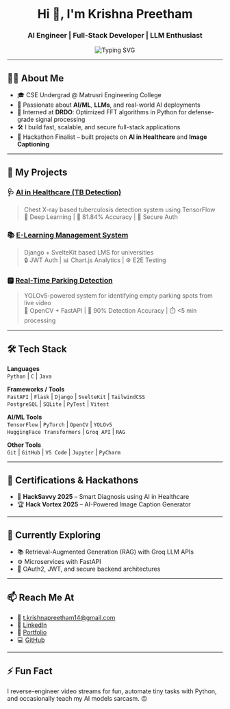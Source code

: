 <h1 align="center">Hi 👋, I'm Krishna Preetham</h1>
<h3 align="center">AI Engineer | Full-Stack Developer | LLM Enthusiast</h3>

<p align="center">
  <img src="https://readme-typing-svg.demolab.com?font=Fira+Code&weight=500&pause=1000&color=16C3E2&center=true&vCenter=true&width=435&lines=Engineering+Intelligence+%7C+AI-powered+Solutions;Turning+Ideas+into+Deployable+Apps;FastAPI+%7C+LLMs+%7C+Vision+AI+%7C+SvelteKit" alt="Typing SVG" />
</p>

---

## 🧑‍💻 About Me

- 🎓 CSE Undergrad @ Matrusri Engineering College  
- 🧠 Passionate about **AI/ML**, **LLMs**, and real-world AI deployments  
- 🔬 Interned at **DRDO**: Optimized FFT algorithms in Python for defense-grade signal processing  
- 🛠️ I build fast, scalable, and secure full-stack applications  
- 🎯 Hackathon Finalist – built projects on **AI in Healthcare** and **Image Captioning**

---

## 🚀 My Projects

### 🩺 [AI in Healthcare (TB Detection)](https://ai-powered-tuberculosis-detection.onrender.com)
> Chest X-ray based tuberculosis detection system using TensorFlow  
> 🧠 Deep Learning | 🧪 81.84% Accuracy | 🔐 Secure Auth

### 📚 [E-Learning Management System](https://elearningmanagement-1.onrender.com)
> Django + SvelteKit based LMS for universities  
> 🔒 JWT Auth | 📊 Chart.js Analytics | ⚙️ E2E Testing

### 🅿️ [Real-Time Parking Detection](https://real-time-street-parking-1.onrender.com)
> YOLOv5-powered system for identifying empty parking spots from live video  
> 🎥 OpenCV + FastAPI | 🧪 90% Detection Accuracy | ⏱️ <5 min processing

---

## 🛠️ Tech Stack

**Languages**  
`Python` | `C` | `Java`

**Frameworks / Tools**  
`FastAPI` | `Flask` | `Django` | `SvelteKit` | `TailwindCSS`  
`PostgreSQL` | `SQLite` | `PyTest` | `Vitest`

**AI/ML Tools**  
`TensorFlow` | `PyTorch` | `OpenCV` | `YOLOv5`  
`HuggingFace Transformers` | `Groq API` | `RAG`

**Other Tools**  
`Git` | `GitHub` | `VS Code` | `Jupyter` | `PyCharm`

---

## 📜 Certifications & Hackathons

- 🥇 **HackSavvy 2025** – Smart Diagnosis using AI in Healthcare  
- 🏆 **Hack Vortex 2025** – AI-Powered Image Caption Generator

---

## 🌱 Currently Exploring

- 📚 Retrieval-Augmented Generation (RAG) with Groq LLM APIs  
- ⚙️ Microservices with FastAPI  
- 🔐 OAuth2, JWT, and secure backend architectures

---

## 📫 Reach Me At

- 📧 t.krishnapreetham14@gmail.com  
- 💼 [LinkedIn](https://www.linkedin.com/in/t-krishna-preetham-901058272/)  
- 🎨 [Portfolio](https://krishna-preetham-building-ideas-into-code.onrender.com/)  
- 💻 [GitHub]([https://github.com/krishnapree](https://github.com/KrishnaPreethamDev))

---

## ⚡ Fun Fact

I reverse-engineer video streams for fun, automate tiny tasks with Python, and occasionally teach my AI models sarcasm. 😉

